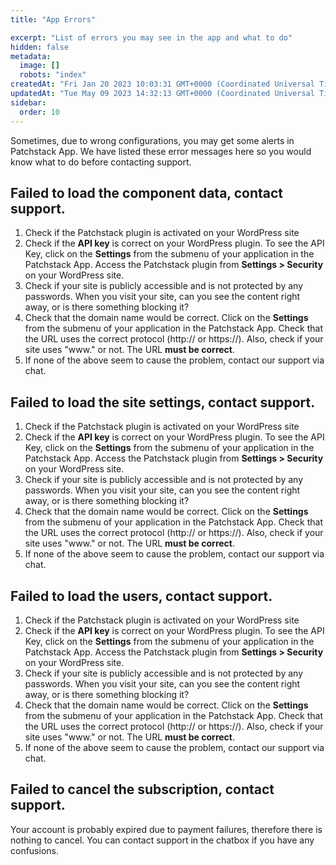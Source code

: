```yaml
---
title: "App Errors"

excerpt: "List of errors you may see in the app and what to do"
hidden: false
metadata: 
  image: []
  robots: "index"
createdAt: "Fri Jan 20 2023 10:03:31 GMT+0000 (Coordinated Universal Time)"
updatedAt: "Tue May 09 2023 14:32:13 GMT+0000 (Coordinated Universal Time)"
sidebar:
  order: 10
---
```

Sometimes, due to wrong configurations, you may get some alerts in Patchstack App. We have listed these error messages here so you would know what to do before contacting support.

## Failed to load the component data, contact support.

1. Check if the Patchstack plugin is activated on your WordPress site
2. Check if the **API key** is correct on your WordPress plugin. To see the API Key, click on the **Settings** from the submenu of your application in the Patchstack App. Access the Patchstack plugin from **Settings > Security** on your WordPress site.
3. Check if your site is publicly accessible and is not protected by any passwords. When you visit your site, can you see the content right away, or is there something blocking it?
4. Check that the domain name would be correct. Click on the **Settings** from the submenu of your application in the Patchstack App. Check that the URL uses the correct protocol (http\:// or https://). Also, check if your site uses "www\." or not. The URL **must be correct**.
5. If none of the above seem to cause the problem, contact our support via chat.

## Failed to load the site settings, contact support.

1. Check if the Patchstack plugin is activated on your WordPress site
2. Check if the **API key** is correct on your WordPress plugin. To see the API Key, click on the **Settings** from the submenu of your application in the Patchstack App. Access the Patchstack plugin from **Settings > Security** on your WordPress site.
3. Check if your site is publicly accessible and is not protected by any passwords. When you visit your site, can you see the content right away, or is there something blocking it?
4. Check that the domain name would be correct. Click on the **Settings** from the submenu of your application in the Patchstack App. Check that the URL uses the correct protocol (http\:// or https://). Also, check if your site uses "www." or not. The URL **must be correct**.
5. If none of the above seem to cause the problem, contact our support via chat.

## Failed to load the users, contact support.

1. Check if the Patchstack plugin is activated on your WordPress site
2. Check if the **API key** is correct on your WordPress plugin. To see the API Key, click on the **Settings** from the submenu of your application in the Patchstack App. Access the Patchstack plugin from **Settings > Security** on your WordPress site.
3. Check if your site is publicly accessible and is not protected by any passwords. When you visit your site, can you see the content right away, or is there something blocking it?
4. Check that the domain name would be correct. Click on the **Settings** from the submenu of your application in the Patchstack App. Check that the URL uses the correct protocol (http\:// or https://). Also, check if your site uses "www." or not. The URL **must be correct**.
5. If none of the above seem to cause the problem, contact our support via chat.

## Failed to cancel the subscription, contact support.

Your account is probably expired due to payment failures, therefore there is nothing to cancel. You can contact support in the chatbox if you have any confusions.
